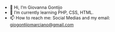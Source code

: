- 👋 Hi, I’m Giovanna Gontijo
- 🌱 I’m currently learning PHP, CSS, HTML.
- 📫 How to reach me: Social Medias and my email: giogontijomarciano@gmail.com

<!---
lmadamel/lmadamel is a ✨ special ✨ repository because its `README.md` (this file) appears on your GitHub profile.
You can click the Preview link to take a look at your changes.
--->
